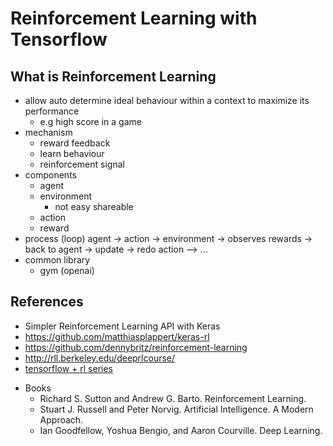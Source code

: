 # Reinforcement Learning with Tensorflow

## What is Reinforcement Learning

* allow auto determine ideal behaviour within a context to maximize its performance
    - e.g high score in a game
* mechanism
    - reward feedback
    - learn behaviour
    - reinforcement signal
* components
    - agent
    - environment
        - not easy shareable
    - action
    - reward
* process (loop)
    agent 
        -> action -> environment -> observes rewards 
        -> back to agent -> update 
        -> redo action --> ...
* common library
    - gym (openai)

## References
- Simpler Reinforcement Learning API with Keras
- https://github.com/matthiasplappert/keras-rl
- https://github.com/dennybritz/reinforcement-learning
- http://rll.berkeley.edu/deeprlcourse/
- [tensorflow + rl series](https://medium.com/emergent-future/simple-reinforcement-learning-with-tensorflow-part-0-q-learning-with-tables-and-neural-networks-d195264329d0)
* Books
    * Richard S. Sutton and Andrew G. Barto. Reinforcement Learning. 
    * Stuart J. Russell and Peter Norvig. Artificial Intelligence. A Modern Approach.
    * Ian Goodfellow, Yoshua Bengio, and Aaron Courville. Deep Learning.




